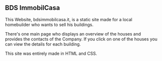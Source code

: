 ## BDS ImmobilCasa
This Website, bdsimmobilcasa.it, is a static site made for a local homebuilder who wants to sell his buildings.

There's one main page who displays an overview of the houses and provides the contacts of the Company. If you click on one of the houses you can view the details for each building.

This site was entirely made in HTML and CSS.